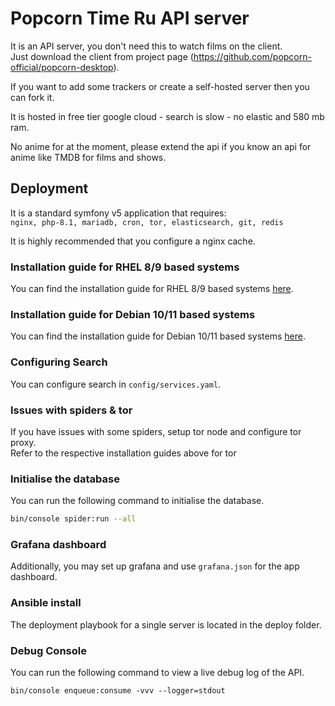 # Popcorn Time Ru API server

It is an API server, you don't need this to watch films on the client.<br>
Just download the client from project page (https://github.com/popcorn-official/popcorn-desktop).

If you want to add some trackers or create a self-hosted server then you can fork it.

It is hosted in free tier google cloud - search is slow - no elastic and 580 mb ram.

No anime for at the moment, please extend the api if you know an api for anime like TMDB for films and shows.

## Deployment
It is a standard symfony v5 application that requires:<br>
`nginx, php-8.1, mariadb, cron, tor, elasticsearch, git, redis`<br>

It is highly recommended that you configure a nginx cache.

### Installation guide for RHEL 8/9 based systems
You can find the installation guide for RHEL 8/9 based systems [here](Documentation/RHEL-8-9.md).

### Installation guide for Debian 10/11 based systems
You can find the installation guide for Debian 10/11 based systems [here](Documentation/Debian-10-11.md).

### Configuring Search
You can configure search in `config/services.yaml`.

### Issues with spiders & tor
If you have issues with some spiders, setup tor node and configure tor proxy.<br>
Refer to the respective installation guides above for tor<br>

### Initialise the database
You can run the following command to initialise the database.<br>
```sh
bin/console spider:run --all
```

### Grafana dashboard
Additionally, you may set up grafana and use `grafana.json` for the app dashboard.<br>

### Ansible install
The deployment playbook for a single server is located in the deploy folder.

### Debug Console
You can run the following command to view a live debug log of the API.<br>
```
bin/console enqueue:consume -vvv --logger=stdout
```
